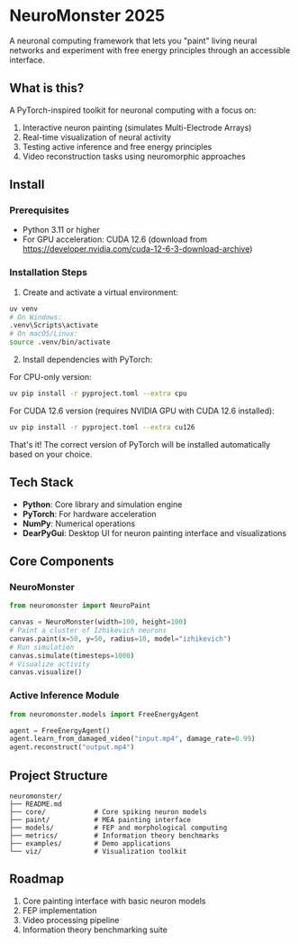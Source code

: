 # NeuroMonster 2025

A neuronal computing framework that lets you "paint" living neural networks and experiment with free energy principles through an accessible interface.

## What is this?

A PyTorch-inspired toolkit for neuronal computing with a focus on:
1. Interactive neuron painting (simulates Multi-Electrode Arrays)
2. Real-time visualization of neural activity
3. Testing active inference and free energy principles
4. Video reconstruction tasks using neuromorphic approaches

## Install

### Prerequisites
- Python 3.11 or higher
- For GPU acceleration: CUDA 12.6 (download from https://developer.nvidia.com/cuda-12-6-3-download-archive)

### Installation Steps

1. Create and activate a virtual environment:
```bash
uv venv
# On Windows:
.venv\Scripts\activate
# On macOS/Linux:
source .venv/bin/activate
```

2. Install dependencies with PyTorch:

For CPU-only version:
```bash
uv pip install -r pyproject.toml --extra cpu
```

For CUDA 12.6 version (requires NVIDIA GPU with CUDA 12.6 installed):
```bash
uv pip install -r pyproject.toml --extra cu126
```

That's it! The correct version of PyTorch will be installed automatically based on your choice.

## Tech Stack

- **Python**: Core library and simulation engine
- **PyTorch**: For hardware acceleration
- **NumPy**: Numerical operations
- **DearPyGui**: Desktop UI for neuron painting interface and visualizations

## Core Components

### NeuroMonster
```python
from neuromonster import NeuroPaint

canvas = NeuroMonster(width=100, height=100)
# Paint a cluster of Izhikevich neurons
canvas.paint(x=50, y=50, radius=10, model="izhikevich")
# Run simulation
canvas.simulate(timesteps=1000)
# Visualize activity
canvas.visualize()
```

### Active Inference Module
```python
from neuromonster.models import FreeEnergyAgent

agent = FreeEnergyAgent()
agent.learn_from_damaged_video("input.mp4", damage_rate=0.99)
agent.reconstruct("output.mp4")
```

## Project Structure

```
neuromonster/
├── README.md
├── core/            # Core spiking neuron models
├── paint/           # MEA painting interface
├── models/          # FEP and morphological computing
├── metrics/         # Information theory benchmarks
├── examples/        # Demo applications
└── viz/             # Visualization toolkit
```

## Roadmap

1. Core painting interface with basic neuron models
2. FEP implementation
3. Video processing pipeline
4. Information theory benchmarking suite